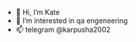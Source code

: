 - 👋 Hi, I’m Kate
- 👀 I’m interested in qa engeneering
- 📫 telegram @karpusha2002

<!---
karpusha2002/karpusha2002 is a ✨ special ✨ repository because its `README.md` (this file) appears on your GitHub profile.
You can click the Preview link to take a look at your changes.
--->

